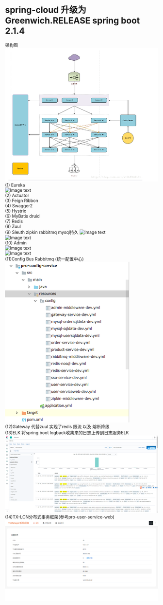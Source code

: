 # spring-cloud 升级为 Greenwich.RELEASE spring boot 2.1.4
架构图<br/>
![Image text](image/jg.png)
<br/>
(1) Eureka
<br/>
![Image text](https://freenetfile.oss-ap-southeast-1.aliyuncs.com/WeChat%20Screenshot_20181206145421.png)
<br/> 
(2) Actuator
<br/>
(3) Feign Ribbon
<br/>
(4) Swagger2
<br/>
(5) Hystrix
<br/>
(6) MyBatis druid
<br/>
(7) Redis
<br/>
(8) Zuul
<br/>
(9) Sleuth zipkin rabbitmq mysql持久
![Image text](https://freenetfile.oss-ap-southeast-1.aliyuncs.com/WeChat%20Screenshot_20181206145435.png)
<br/>
![Image text](https://freenetfile.oss-ap-southeast-1.aliyuncs.com/WeChat%20Screenshot_20181206145445.png)
<br/>
(10) Admin
<br/>
![Image text](https://freenetfile.oss-ap-southeast-1.aliyuncs.com/WeChat%20Screenshot_20181207113300.png)
<br/>
![Image text](https://freenetfile.oss-ap-southeast-1.aliyuncs.com/WeChat%20Screenshot_20181207112551.png)
<br/>
(11)Config Bus Rabbitmq (统一配置中心)<br/>
![Image text](image/config.png)
<br/>
(12)Gateway 代替zuul  实现了redis 限流 以及 熔断降级
<br/>
(13)ELK 将spring boot logback收集来的日志上传到日志服务ELK
![Image text](image/elk.png)<br/>
(14)TX-LCN分布式事务框架(参考pro-user-service-web)<br/>
![Image text](image/tr.png)<br/>